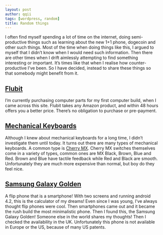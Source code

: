 ```yaml
---
layout: post
author: qqii
tags: [wordpress, random]
title: Random things
---
```

I often find myself spending a lot of time on the internet, doing semi-productive things such as learning about the new 1+1 phone, dogecoin and other such things. Most of the time when doing things like this, I argued to myself that I didn’t know when I would need such information. Then there are other times when I drift aimlessly attempting to find something interesting or important. It’s times like that when I realise how counter-productive I’ve been. So I have decided, instead to share these things so that somebody might benefit from it.

## [Flubit](https://flubit.com/)
I’m currently purchasing computer parts for my first computer build, when I came across this site. Flubit takes any Amazon product, and within 48 hours offers you a better price. There’s no obligation to purchase or pre-payment.

## [Mechanical Keyboards](https://deskthority.net/wiki/Mechanical_keyboard)
Although I knew about mechanical keyboards for a long time, I didn’t investigate them until today. It turns out there are many types of mechanical keyboards. A common type is [Cherry MX](https://deskthority.net/wiki/Cherry_MX). Cherry MX switches themselves come in a variety of types, common ones are MX Black, Brown, Blue and Red. Brown and Blue have tactile feedback while Red and Black are smooth. Unfortunately they are much more expensive than normal, but boy do they feel nice.

## [Samsung Galaxy Golden](https://www.gsmarena.com/samsung_i9230_galaxy_golden-5814.php)
A flip phone that is a smartphone! With two screens and running android 4.2, this is the calculator of my dreams! Even since I was young, I’ve always thought flip phones were cool. Then smartphones came out and it became the rush build the most minimalistic phone. Then I found this, the Samsung Galaxy Golden! Someone else in the world shares my thoughts! Then I checked the availability in the UK. Unfortunately this phone is not available in Europe or the US, because of many US patents.